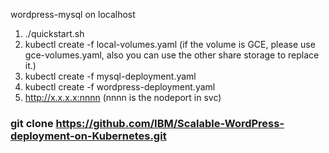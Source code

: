 wordpress-mysql on localhost
1. ./quickstart.sh
2. kubectl create -f local-volumes.yaml (if the volume is GCE, please use gce-volumes.yaml, also you can use the other share storage to replace it.)
3. kubectl create -f mysql-deployment.yaml
4. kubectl create -f wordpress-deployment.yaml
5. http://x.x.x.x:nnnn (nnnn is the nodeport in svc)

### git clone https://github.com/IBM/Scalable-WordPress-deployment-on-Kubernetes.git

